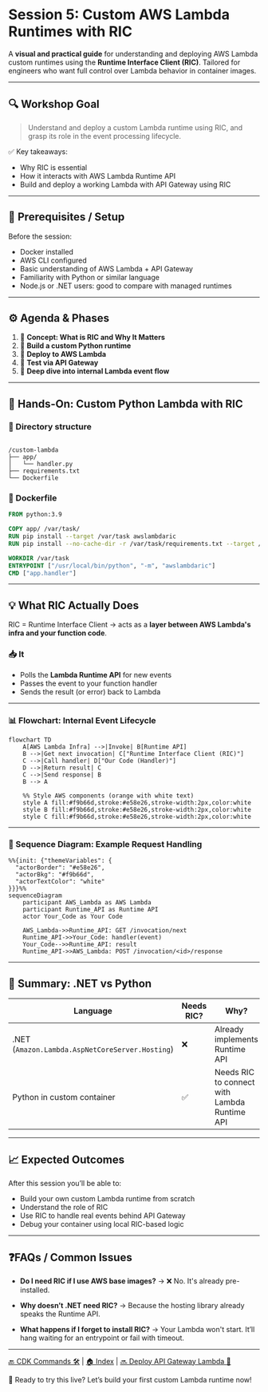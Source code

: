 # Session 5: Custom AWS Lambda Runtimes with RIC

A **visual and practical guide** for understanding and deploying AWS Lambda custom runtimes using the **Runtime Interface Client (RIC)**. Tailored for engineers who want full control over Lambda behavior in container images.

---

## 🔍 Workshop Goal

> Understand and deploy a custom Lambda runtime using RIC, and grasp its role in the event processing lifecycle.

✅ Key takeaways:

- Why RIC is essential
- How it interacts with AWS Lambda Runtime API
- Build and deploy a working Lambda with API Gateway using RIC

---

## 🧱 Prerequisites / Setup

Before the session:

- Docker installed
- AWS CLI configured
- Basic understanding of AWS Lambda + API Gateway
- Familiarity with Python or similar language
- Node.js or .NET users: good to compare with managed runtimes

---

## ⚙️ Agenda & Phases

1. 🧠 **Concept: What is RIC and Why It Matters**
2. 🔧 **Build a custom Python runtime**
3. 🚀 **Deploy to AWS Lambda**
4. 🧪 **Test via API Gateway**
5. 🧩 **Deep dive into internal Lambda event flow**

---

## 🧪 Hands-On: Custom Python Lambda with RIC

### 📁 Directory structure

```

/custom-lambda
├── app/
│   └── handler.py
├── requirements.txt
└── Dockerfile

````

### 🐳 Dockerfile

```Dockerfile
FROM python:3.9

COPY app/ /var/task/
RUN pip install --target /var/task awslambdaric
RUN pip install --no-cache-dir -r /var/task/requirements.txt --target /var/task

WORKDIR /var/task
ENTRYPOINT ["/usr/local/bin/python", "-m", "awslambdaric"]
CMD ["app.handler"]
````

---

## 💡 What RIC Actually Does

RIC = Runtime Interface Client → acts as a **layer between AWS Lambda's infra and your function code**.

### 📥 It

- Polls the **Lambda Runtime API** for new events
- Passes the event to your function handler
- Sends the result (or error) back to Lambda

---

### 📊 Flowchart: Internal Event Lifecycle

```mermaid
flowchart TD
    A[AWS Lambda Infra] -->|Invoke| B[Runtime API]
    B -->|Get next invocation| C["Runtime Interface Client (RIC)"]
    C -->|Call handler| D["Our Code (Handler)"]
    D -->|Return result| C
    C -->|Send response| B
    B --> A

    %% Style AWS components (orange with white text)
    style A fill:#f9b66d,stroke:#e58e26,stroke-width:2px,color:white
    style B fill:#f9b66d,stroke:#e58e26,stroke-width:2px,color:white
    style C fill:#f9b66d,stroke:#e58e26,stroke-width:2px,color:white
```

---

### 🔁 Sequence Diagram: Example Request Handling

```mermaid
%%{init: {"themeVariables": {
  "actorBorder": "#e58e26",
  "actorBkg": "#f9b66d",
  "actorTextColor": "white"
}}}%%
sequenceDiagram
    participant AWS_Lambda as AWS Lambda
    participant Runtime_API as Runtime API
    actor Your_Code as Your Code

    AWS_Lambda->>Runtime_API: GET /invocation/next
    Runtime_API->>Your_Code: handler(event)
    Your_Code-->>Runtime_API: result
    Runtime_API->>AWS_Lambda: POST /invocation/<id>/response
```

---

## 🧠 Summary: .NET vs Python

| Language                                        | Needs RIC? | Why?                                         |
| ----------------------------------------------- | ---------- | -------------------------------------------- |
| .NET (`Amazon.Lambda.AspNetCoreServer.Hosting`) | ❌          | Already implements Runtime API               |
| Python in custom container                      | ✅          | Needs RIC to connect with Lambda Runtime API |

---

## 📈 Expected Outcomes

After this session you’ll be able to:

- Build your own custom Lambda runtime from scratch
- Understand the role of RIC
- Use RIC to handle real events behind API Gateway
- Debug your container using local RIC-based logic

---

## ❓FAQs / Common Issues

- **Do I need RIC if I use AWS base images?**
  → ❌ No. It's already pre-installed.

- **Why doesn’t .NET need RIC?**
  → Because the hosting library already speaks the Runtime API.

- **What happens if I forget to install RIC?**
  → Your Lambda won't start. It’ll hang waiting for an entrypoint or fail with timeout.

---

[🔙 CDK Commands 🛠️](./04-cdk-commands.md) | [🏠 Index](../README.md) | [🔜 Deploy API Gateway Lambda 🚀](./deploy-api-gateway-lambda.md)

🔁 Ready to try this live? Let’s build your first custom Lambda runtime now!
